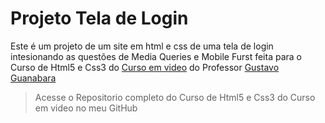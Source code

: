 <h1>Projeto Tela de Login</h1>
<p>Este é um projeto de um site em html e css de uma tela de login intesionando as questões de Media Queries e Mobile Furst feita para o Curso de Html5 e Css3 do <a href="#">Curso em video</a> do Professor <a href="#">Gustavo Guanabara</a> </p>

>Acesse o Repositorio completo do Curso de Html5 e Css3 do Curso em video no meu GitHub